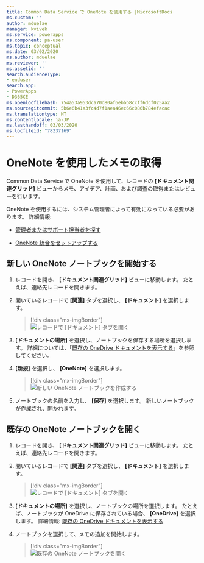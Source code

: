 ```yaml
---
title: Common Data Service で OneNote を使用する |MicrosoftDocs
ms.custom: ''
author: mduelae
manager: kvivek
ms.service: powerapps
ms.component: pa-user
ms.topic: conceptual
ms.date: 03/02/2020
ms.author: mduelae
ms.reviewer: ''
ms.assetid: ''
search.audienceType:
- enduser
search.app:
- PowerApps
- D365CE
ms.openlocfilehash: 754a53a953dca70d80af6ebbb8ccff6dcf025aa2
ms.sourcegitcommit: 5b6e6b41a3fc4d7f1aea46ec66c086b784efacac
ms.translationtype: HT
ms.contentlocale: ja-JP
ms.lasthandoff: 03/03/2020
ms.locfileid: "78237169"
---
```

# <a name="take-notes-by-using-onenote"></a>OneNote を使用したメモの取得 

Common Data Service で OneNote を使用して、レコードの **[ドキュメント関連グリッド]** ビューからメモ、アイデア、計画、および調査の取得またはレビューを行います。

OneNote を使用するには、システム管理者によって有効になっている必要があります。 詳細情報:

-   [管理者またはサポート担当者を探す](find-admin.md)  

-   [OneNote 統合をセットアップする](https://docs.microsoft.com/power-platform/admin/set-up-onenote-integration-in-dynamics-365)  

## <a name="start-a-new-onenote-notebook"></a>新しい OneNote ノートブックを開始する

1. レコードを開き、 **[ドキュメント関連グリッド]** ビューに移動します。 たとえば、連絡先レコードを開きます。

2. 開いているレコードで **[関連]** タブを選択し、 **[ドキュメント]** を選択します。
 
    > [!div class="mx-imgBorder"]
    > ![レコードで [ドキュメント] タブを開く](media/onedrive_nav.png "レコードで [ドキュメント] タブを開く")

3. **[ドキュメントの場所]** を選択し、ノートブックを保存する場所を選択します。 詳細については、「[既存の OneDrive ドキュメントを表示する](one-drive.md#view-existing-onedrive-documents)」を参照してください。

4. **[新規]** を選択し、 **[OneNote]** を選択します。 

    > [!div class="mx-imgBorder"]
    > ![新しい OneNote ノートブックを作成する](media/onenote.png "新しい OneNote ノートブックを作成する")

5. ノートブックの名前を入力し、 **[保存]** を選択します。 新しいノートブックが作成され、開かれます。

## <a name="open-an-existing-onenote-notebook"></a>既存の OneNote ノートブックを開く

1. レコードを開き、 **[ドキュメント関連グリッド]** ビューに移動します。 たとえば、連絡先レコードを開きます。

2. 開いているレコードで **[関連]** タブを選択し、 **[ドキュメント]** を選択します。
 
    > [!div class="mx-imgBorder"]
    > ![レコードで [ドキュメント] タブを開く](media/onedrive_nav.png "レコードで [ドキュメント] タブを開く")

3. **[ドキュメントの場所]** を選択し、ノートブックの場所を選択します。 たとえば、ノートブックが OneDrive に保存されている場合、 **[OneDrive]** を選択します。 詳細情報: [既存の OneDrive ドキュメントを表示する](one-drive.md#view-existing-onedrive-documents)

4. ノートブックを選択して、メモの追加を開始します。
 
    > [!div class="mx-imgBorder"]
    > ![既存の OneNote ノートブックを開く](media/existing_onenote.png "既存の OneNote ノートブックを開く")
